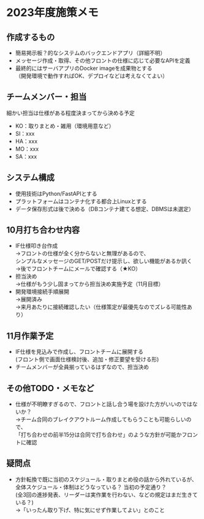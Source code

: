 # 2023年度施策メモ

## 作成するもの
- 簡易掲示板？的なシステムのバックエンドアプリ（詳細不明）  
- メッセージ作成・取得、その他フロントの仕様に応じて必要なAPIを定義  
- 最終的にはサーバアプリのDocker imageを成果物とする  
  （開発環境で動作すればOK、デプロイなどは考えなくてよい）

## チームメンバー・担当
細かい担当は仕様がある程度決まってから決める予定  
- KO：取りまとめ・雑用（環境用意など）  
- SI：xxx  
- HA：xxx  
- MO：xxx  
- SA：xxx  

## システム構成
- 使用技術はPython/FastAPIとする  
- プラットフォームはコンテナ化する都合上Linuxとする  
- データ保存形式は後で決める（DBコンテナ建てる想定、DBMSは未選定）  

## 10月打ち合わせ内容
- IF仕様叩き台作成  
  →フロントの仕様が全く分からないと無理があるので、  
  シンプルなメッセージのGET/POSTだけ提示し、欲しい機能があるか訊く  
  →後でフロントチームにメールで確認する（★KO）
- 担当決め  
  →仕様がもう少し固まってから担当決め実施予定（11月目標）  
- 開発環境接続手順展開  
  →展開済み  
  →来月あたりに接続確認したい（仕様策定が最優先なのでズレる可能性あり）

## 11月作業予定
- IF仕様を見込みで作成し、フロントチームに展開する  
  (フロント側で画面仕様検討後、追加・修正要望を受ける形)  
- チームメンバーが全員揃っているはずなので、担当決め  

## その他TODO・メモなど
- 仕様が不明瞭すぎるので、フロントと話し合う場を設けた方がいいのではないか？  
  →チーム合同のブレイクアウトルーム作成してもらうことも可能らしいので、  
  「打ち合わせの前半15分は合同で打ち合わせ」のような方針が可能かフロントに確認  

## 疑問点
- 方針転換で既に当初のスケジュール・取りまとめ役の話から外れているが、  
  全体スケジュール・体制はどうなっている？ 当初の予定通り？  
  (全3回の進捗発表、リーダーは実作業を行わない、などの規定はまだ生きている？)  
  →「いったん取り下げ、特に気にせず作業してよい」とのこと

